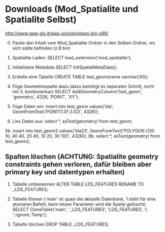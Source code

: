 # Downloads (Mod_Spatialite und Spatialite Selbst)
http://www.gaia-gis.it/gaia-sins/windows-bin-x86/

0. Packe den Inhalt vom Mod_Spatialite Ordner in den Selben Ordner, wo sich sqlite befinden (z.B bin)
1. Spatialite Laden:
SELECT load_extension('mod_spatialite');
2. Initialisiere Metadata
SELECT InitSpatialMetaData();
3. Erstelle eine Tabelle
CREATE TABLE test_geom(name varchar(30));
4. Füge Geometriespalte dazu (dazu benötigt es seperaten Schritt, nicht mit 3. kombinierbar)
SELECT AddGeometryColumn('test_geom', 'geometry', 4326, 'POINT', 'XY');

5. Füge Daten ein:
insert into test_geom values('bla', GeomFromText('POINT(1.01 2.02)', 4326));
6. Lies Daten aus:
select *, asText(geometry) from test_geom;

5b.
insert into test_geom2 values('bla23', GeomFromText('POLYGON ((30 10, 40 40, 20 40, 10 20, 30 10))', 4326));
6b.
select *, asText(geometry) from test_geom2;

## Spalten löschen (ACHTUNG: Spatialite geometry constraints gehen verloren, dafür bleiben aber primary key und datentypen erhalten)

1. Tabelle umbenennen
ALTER TABLE LDS_FEATURES RENAME TO _LDS_FEATURES;

2. Tabelle Klonen ('main' ist quasi die aktuelle Datenbank, 1 steht für eine atomaren Befehl, beim letzen Parameter wird die Spalte gelöscht)
SELECT CloneTable('main', '_LDS_FEATURES', 'LDS_FEATURES', 1, '::ignore::Temp');

3. Tabelle löschen
DROP TABLE _LDS_FEATURES;
